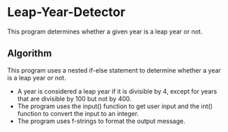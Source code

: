 # Leap-Year-Detector

This program determines whether a given year is a leap year or not.

## Algorithm

This program uses a nested if-else statement to determine whether a year is a leap year or not.
  -  A year is considered a leap year if it is divisible by 4, except for years that are divisible by 100 but not by 400.
  -  The program uses the input() function to get user input and the int() function to convert the input to an integer.
  -  The program uses f-strings to format the output message.
